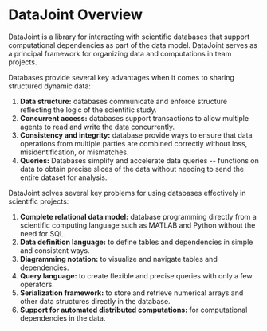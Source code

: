# DataJoint Overview

DataJoint is a library for interacting with scientific databases that support computational dependencies as part of the data model. 
DataJoint serves as a principal framework for organizing data and computations in team projects.

Databases provide several key advantages when it comes to sharing structured dynamic data:
 
1. **Data structure:** databases communicate and enforce structure reflecting the logic of the scientific study.
2. **Concurrent access:** databases support transactions to allow multiple agents to read and write the data concurrently.
3. **Consistency and integrity:** database provide ways to ensure that data operations from multiple parties are combined correctly without loss, misidentification, or mismatches.
4. **Queries:** Databases simplify and accelerate data queries -- functions on data to obtain precise slices of the data without needing to send the entire dataset for analysis. 

DataJoint solves several key problems for using databases effectively in scientific projects:

1. **Complete relational data model:** database programming directly from a scientific computing language such as MATLAB and Python without the need for SQL. 
2. **Data definition language:** to define tables and dependencies in simple and consistent ways.
3. **Diagramming notation:** to visualize and navigate tables and dependencies.
4. **Query language:** to create flexible and precise queries with only a few operators.
5. **Serialization framework:** to store and retrieve numerical arrays and other data structures directly in the database.
6. **Support for automated distributed computations:** for computational dependencies in the data.
